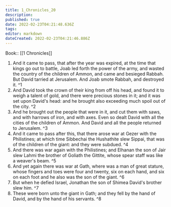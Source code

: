 ```yaml
---
title: 1_Chronicles_20
description: 
published: true
date: 2022-02-23T04:21:48.636Z
tags: 
editor: markdown
dateCreated: 2022-02-23T04:21:46.886Z
---
```


 Book:: [[1 Chronicles]]
 1. And it came to pass, that after the year was expired, at the time that kings go out to battle, Joab led forth the power of the army, and wasted the country of the children of Ammon, and came and besieged Rabbah. But David tarried at Jerusalem. And Joab smote Rabbah, and destroyed it. ^1
 2. And David took the crown of their king from off his head, and found it to weigh a talent of gold, and there were precious stones in it; and it was set upon David's head: and he brought also exceeding much spoil out of the city. ^2
 3. And he brought out the people that were in it, and cut them with saws, and with harrows of iron, and with axes. Even so dealt David with all the cities of the children of Ammon. And David and all the people returned to Jerusalem. ^3
 4. And it came to pass after this, that there arose war at Gezer with the Philistines; at which time Sibbechai the Hushathite slew Sippai, that was of the children of the giant: and they were subdued. ^4
 5. And there was war again with the Philistines; and Elhanan the son of Jair slew Lahmi the brother of Goliath the Gittite, whose spear staff was like a weaver's beam. ^5
 6. And yet again there was war at Gath, where was a man of great stature, whose fingers and toes were four and twenty, six on each hand, and six on each foot and he also was the son of the giant. ^6
 7. But when he defied Israel, Jonathan the son of Shimea David's brother slew him. ^7
 8. These were born unto the giant in Gath; and they fell by the hand of David, and by the hand of his servants. ^8
